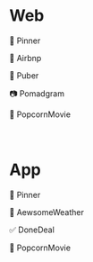 # Web

📍 Pinner

🏡 Airbnp

🚕 Puber

📷 Pomadgram

🍿 PopcornMovie
<br/>
<br/>
<br/>

# App

📍 Pinner

🌈 AewsomeWeather

✅ DoneDeal

🍿 PopcornMovie
